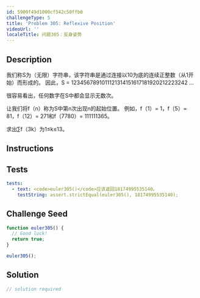 ```yaml
---
id: 5900f49d1000cf542c50ffb0
challengeType: 5
title: 'Problem 305: Reflexive Position'
videoUrl: ''
localeTitle: 问题305：反身姿势
---
```


## Description
<section id="description">
我们称S为（无限）字符串，该字符串是通过连接以10为底的连续正整数（从1开始）而形成的。
因此，S = 1234567891011121314151617181920212223242 ...


很容易看出，任何数字在S中都会显示无数次。


让我们将f（n）称为S中第n次出现n的起始位置。
例如，f（1）= 1，f（5）= 81，f（12）= 271和f（7780）= 111111365。


求出∑f（3k）为1≤k≤13。
</section>

## Instructions
<section id="instructions">
</section>

## Tests
<section id='tests'>

```yml
tests:
  - text: <code>euler305()</code>应该返回18174995535140。
    testString: assert.strictEqual(euler305(), 18174995535140);

```

</section>

## Challenge Seed
<section id='challengeSeed'>

<div id='js-seed'>

```js
function euler305() {
  // Good luck!
  return true;
}

euler305();

```

</div>



</section>

## Solution
<section id='solution'>

```js
// solution required
```
</section>
